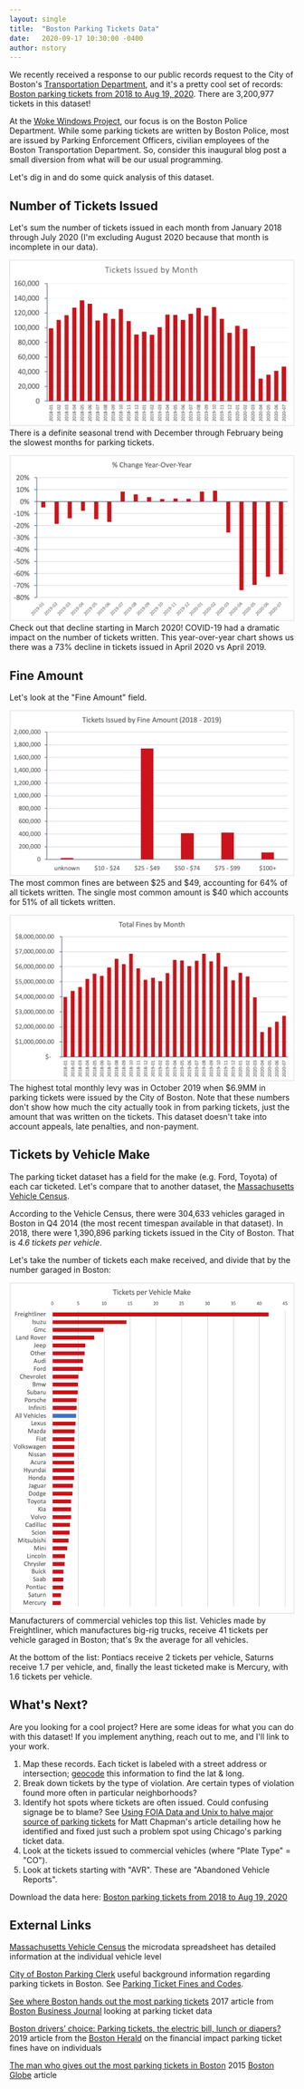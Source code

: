 ```yaml
---
layout: single
title:  "Boston Parking Tickets Data"
date:   2020-09-17 10:30:00 -0400
author: nstory
---
```

We recently received a response to our public records request to the City of Boston's [Transportation Department](https://www.boston.gov/departments/transportation), and it's a pretty cool set of records: [Boston parking tickets from 2018 to Aug 19, 2020](https://www.wokewindows.org/data_sources/parking_tickets). There are 3,200,977 tickets in this dataset!

At the <a href="https://www.wokewindows.org">Woke Windows Project</a>, our focus is on the Boston Police Department. While some parking tickets are written by Boston Police, most are issued by Parking Enforcement Officers, civilian employees of the Boston Transportation Department. So, consider this inaugural blog post a small diversion from what will be our usual programming.

Let's dig in and do some quick analysis of this dataset.

## Number of Tickets Issued

Let's sum the number of tickets issued in each month from January 2018 through July 2020 (I'm excluding August 2020 because that month is incomplete in our data).

![Tickets Issued by Month](/assets/images/parking_tickets/tickets_issued_by_month.png)
There is a definite seasonal trend with December through February being the slowest months for parking tickets.

![Tickets Issued by Month](/assets/images/parking_tickets/tickets_year_over_year.png)
Check out that decline starting in March 2020! COVID-19 had a dramatic impact on the number of tickets written.
This year-over-year chart shows us there was a 73% decline in tickets issued in April 2020 vs April 2019.

## Fine Amount
Let's look at the "Fine Amount" field.

![Tickets by Fine Amount](/assets/images/parking_tickets/tickets_by_fine.png)
The most common fines are between $25 and $49, accounting for 64% of all tickets written. The single most common amount is $40 which accounts for 51% of all tickets written.

![Fines by Month](/assets/images/parking_tickets/fines_by_month.png)
The highest total monthly levy was in October 2019 when $6.9MM in parking tickets were issued by the City of Boston.  Note that these numbers don't show how much the city actually took in from parking tickets, just the amount that was written on the tickets. This dataset doesn't take into account appeals, late penalties, and non-payment.

## Tickets by Vehicle Make
The parking ticket dataset has a field for the make (e.g. Ford, Toyota) of each car ticketed. Let's compare that to another dataset, the [Massachusetts Vehicle Census](https://www.mapc.org/learn/data/).

According to the Vehicle Census, there were 304,633 vehicles garaged in Boston in Q4 2014 (the most recent timespan available in that dataset). In 2018, there were 1,390,896 parking tickets issued in the City of Boston. That is *4.6 tickets per vehicle*.

Let's take the number of tickets each make received, and divide that by the number garaged in Boston:

![Tickets per Vehicle Make](/assets/images/parking_tickets/tickets_per_vehicle_make.png)
Manufacturers of commercial vehicles top this list. Vehicles made by Freightliner, which manufactures big-rig trucks, receive 41 tickets per vehicle garaged in Boston; that's 9x the average for all vehicles.

At the bottom of the list: Pontiacs receive 2 tickets per vehicle, Saturns receive 1.7 per vehicle, and, finally the least ticketed make is Mercury, with 1.6 tickets per vehicle.

## What's Next?
Are you looking for a cool project? Here are some ideas for what you can do with this dataset! If you implement anything, reach out to me, and I'll link to your work.

1. Map these records. Each ticket is labeled with a street address or intersection; <a href="https://en.wikipedia.org/wiki/Geocoding">geocode</a> this information to find the lat & long.
2. Break down tickets by the type of violation. Are certain types of violation found more often in particular neighborhoods?
3. Identify hot spots where tickets are often issued. Could confusing signage be to blame? See [Using FOIA Data and Unix to halve major source of parking tickets](https://mchap.io/using-foia-data-and-unix-to-halve-major-source-of-parking-tickets.html) for Matt Chapman's article detailing how he identified and fixed just such a problem spot using Chicago's parking ticket data.
4. Look at the tickets issued to commercial vehicles (where "Plate Type" = "CO").
5. Look at tickets starting with "AVR". These are "Abandoned Vehicle Reports".

Download the data here: [Boston parking tickets from 2018 to Aug 19, 2020](https://www.wokewindows.org/data_sources/parking_tickets)

## External Links
[Massachusetts Vehicle Census](https://www.mapc.org/learn/data/) the microdata spreadsheet has detailed information at the individual vehicle level

[City of Boston Parking Clerk](https://www.boston.gov/departments/parking-clerk) useful background information regarding parking tickets in Boston. See [Parking Ticket Fines and Codes](https://www.boston.gov/departments/parking-clerk/parking-ticket-fines-and-codes).

[See where Boston hands out the most parking tickets](https://www.bizjournals.com/boston/news/2017/09/27/see-where-boston-hands-out-the-most-parking.html) 2017 article from [Boston Business Journal](https://www.bizjournals.com/boston/) looking at parking ticket data

[Boston drivers’ choice: Parking tickets, the electric bill, lunch or diapers?](https://www.bostonherald.com/2019/06/02/boston-drivers-choice-parking-tickets-the-electric-bill-lunch-or-diapers/) 2019 article from the [Boston Herald](https://www.bostonherald.com/) on the financial impact parking ticket fines have on individuals

[The man who gives out the most parking tickets in Boston](https://www.bostonglobe.com/metro/2015/10/02/meet-man-who-gives-out-more-parking-tickets-boston-than-anyone-else/lf1BC6ocyTLccBMaMfsSCP/story.html) 2015 [Boston Globe](https://www.bostonglobe.com/) article
